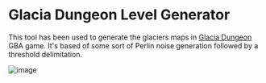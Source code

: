 # Glacia Dungeon Level Generator

This tool has been used to generate the glaciers maps in [Glacia Dungeon](![image](https://github.com/NotImplementedLife/Astralbrew/assets/70803115/e68dad31-ddd7-4d1d-9c90-f5ae2aa4df57)) GBA game. It's based of some sort of Perlin noise generation followed by a threshold delimitation. 

![image](https://github.com/NotImplementedLife/Astralbrew/assets/70803115/e68dad31-ddd7-4d1d-9c90-f5ae2aa4df57)